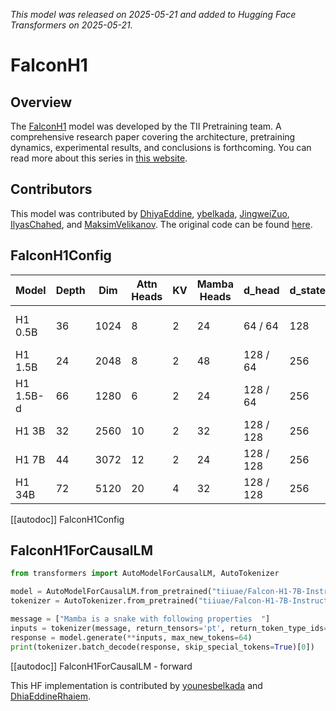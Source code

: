 <!--Copyright 2025 The HuggingFace Team. All rights reserved.
Licensed under the Apache License, Version 2.0 (the "License"); you may not use this file except in compliance with
the License. You may obtain a copy of the License at
http://www.apache.org/licenses/LICENSE-2.0
Unless required by applicable law or agreed to in writing, software distributed under the License is distributed on
an "AS IS" BASIS, WITHOUT WARRANTIES OR CONDITIONS OF ANY KIND, either express or implied. See the License for the
specific language governing permissions and limitations under the License.
⚠️ Note that this file is in Markdown but contain specific syntax for our doc-builder (similar to MDX) that may not be
rendered properly in your Markdown viewer.
-->
*This model was released on 2025-05-21 and added to Hugging Face Transformers on 2025-05-21.*

# FalconH1

## Overview

The [FalconH1](https://huggingface.co/blog/tiiuae/falcon-h1) model was developed by the TII Pretraining team. A comprehensive research paper covering the architecture, pretraining dynamics, experimental results, and conclusions is forthcoming. You can read more about this series in [this website](https://github.com/tiiuae/Falcon-H1).

## Contributors

This model was contributed by [DhiyaEddine](https://huggingface.co/DhiyaEddine), [ybelkada](https://huggingface.co/ybelkada), [JingweiZuo](https://huggingface.co/JingweiZuo), [IlyasChahed](https://huggingface.co/IChahed), and [MaksimVelikanov](https://huggingface.co/yellowvm).
The original code can be found [here](https://github.com/tiiuae/Falcon-H1).


## FalconH1Config

| Model     | Depth | Dim  | Attn Heads | KV | Mamba Heads | d_head       | d_state | Ctx Len        |
|-----------|--------|------|------------|----|--------------|--------------|------|-----------------|
| H1 0.5B   | 36     | 1024 | 8          | 2  | 24           | 64 / 64      | 128  | 4K, 16K-SFT     |
| H1 1.5B   | 24     | 2048 | 8          | 2  | 48           | 128 / 64     | 256  | 128K            |
| H1 1.5B-d | 66     | 1280 | 6          | 2  | 24           | 128 / 64     | 256  | 128K            |
| H1 3B     | 32     | 2560 | 10         | 2  | 32           | 128 / 128    | 256  | 128K            |
| H1 7B     | 44     | 3072 | 12         | 2  | 24           | 128 / 128    | 256  | 256K            |
| H1 34B    | 72     | 5120 | 20         | 4  | 32           | 128 / 128    | 256  | 256K            |



[[autodoc]] FalconH1Config

<!---
## Usage Tips
Tips: 
- The architecture is based on Mamba-2 models.
## FalconH1Model
[[autodoc]] FalconH1Model
    - forward
-->

## FalconH1ForCausalLM

```python
from transformers import AutoModelForCausalLM, AutoTokenizer

model = AutoModelForCausalLM.from_pretrained("tiiuae/Falcon-H1-7B-Instruct")
tokenizer = AutoTokenizer.from_pretrained("tiiuae/Falcon-H1-7B-Instruct")

message = ["Mamba is a snake with following properties  "]
inputs = tokenizer(message, return_tensors='pt', return_token_type_ids=False)
response = model.generate(**inputs, max_new_tokens=64)
print(tokenizer.batch_decode(response, skip_special_tokens=True)[0])
```

[[autodoc]] FalconH1ForCausalLM
    - forward

This HF implementation is contributed by [younesbelkada](https://github.com/younesbelkada) and [DhiaEddineRhaiem](https://github.com/dhiaEddineRhaiem). 